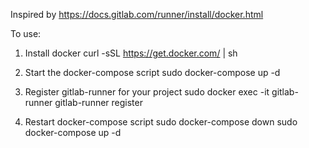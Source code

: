 Inspired by https://docs.gitlab.com/runner/install/docker.html

To use:
1. Install docker
curl -sSL https://get.docker.com/ | sh

2. Start the docker-compose script
sudo docker-compose up -d

3. Register gitlab-runner for your project
sudo docker exec -it gitlab-runner gitlab-runner register

4. Restart docker-compose script
sudo docker-compose down
sudo docker-compose up -d
